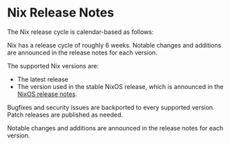 # Nix Release Notes

The Nix release cycle is calendar-based as follows:

Nix has a release cycle of roughly 6 weeks.
Notable changes and additions are announced in the release notes for each version.

The supported Nix versions are:
- The latest release
- The version used in the stable NixOS release, which is announced in the [NixOS release notes](https://nixos.org/manual/nixos/stable/release-notes.html#ch-release-notes).

Bugfixes and security issues are backported to every supported version.
Patch releases are published as needed.

Notable changes and additions are announced in the release notes for each version.

